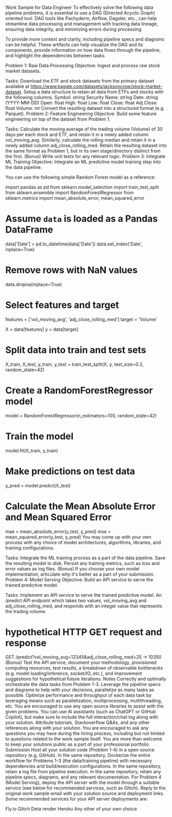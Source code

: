 Work Sample for Data Engineer
To effectively solve the following data pipeline problems, it is essential to use a DAG (Directed Acyclic Graph) oriented tool. DAG tools like Pachyderm, Airflow, Dagster, etc., can help streamline data processing and management with tracking data lineage, ensuring data integrity, and minimizing errors during processing.

To provide more context and clarity, including pipeline specs and diagrams can be helpful. These artifacts can help visualize the DAG and its components, provide information on how data flows through the pipeline, and highlight the dependencies between tasks.

Problem 1: Raw Data Processing
Objective: Ingest and process raw stock market datasets.

Tasks:
Download the ETF and stock datasets from the primary dataset available at https://www.kaggle.com/datasets/jacksoncrow/stock-market-dataset.
Setup a data structure to retain all data from ETFs and stocks with the following columns.
Symbol: string
Security Name: string
Date: string (YYYY-MM-DD)
Open: float
High: float
Low: float
Close: float
Adj Close: float
Volume: int
Convert the resulting dataset into a structured format (e.g. Parquet).
Problem 2: Feature Engineering
Objective: Build some feature engineering on top of the dataset from Problem 1.

Tasks:
Calculate the moving average of the trading volume (Volume) of 30 days per each stock and ETF, and retain it in a newly added column vol_moving_avg.
Similarly, calculate the rolling median and retain it in a newly added column adj_close_rolling_med.
Retain the resulting dataset into the same format as Problem 1, but in its own stage/directory distinct from the first.
(Bonus) Write unit tests for any relevant logic.
Problem 3: Integrate ML Training
Objective: Integrate an ML predictive model training step into the data pipeline.

You can use the following simple Random Forest model as a reference:

import pandas as pd
from sklearn.model_selection import train_test_split
from sklearn.ensemble import RandomForestRegressor
from sklearn.metrics import mean_absolute_error, mean_squared_error

# Assume `data` is loaded as a Pandas DataFrame
data['Date'] = pd.to_datetime(data['Date'])
data.set_index('Date', inplace=True)

# Remove rows with NaN values
data.dropna(inplace=True)

# Select features and target
features = ['vol_moving_avg', 'adj_close_rolling_med']
target = 'Volume'

X = data[features]
y = data[target]

# Split data into train and test sets
X_train, X_test, y_train, y_test = train_test_split(X, y, test_size=0.2, random_state=42)

# Create a RandomForestRegressor model
model = RandomForestRegressor(n_estimators=100, random_state=42)

# Train the model
model.fit(X_train, y_train)

# Make predictions on test data
y_pred = model.predict(X_test)

# Calculate the Mean Absolute Error and Mean Squared Error
mae = mean_absolute_error(y_test, y_pred)
mse = mean_squared_error(y_test, y_pred)
You may come up with your own process with any choice of model architectures, algorithms, libraries, and training configurations.

Tasks:
Integrate the ML training process as a part of the data pipeline.
Save the resulting model to disk.
Persist any training metrics, such as loss and error values as log files.
(Bonus) If you choose your own model implementation, articulate why it's better as a part of your submission.
Problem 4: Model Serving
Objective: Build an API service to serve the trained predictive model.

Tasks:
Implement an API service to serve the trained predictive model.
An /predict API endpoint which takes two values, vol_moving_avg and adj_close_rolling_med, and responds with an integer value that represents the trading volume.
# hypothetical HTTP GET request and response
GET /predict?vol_moving_avg=12345&adj_close_rolling_med=25
-> 10350
(Bonus) Test the API service, document your methodology, provisioned computing resources, test results, a breakdown of observable bottlenecks (e.g. model loading/inference, socket/IO, etc.), and improvement suggestions for hypothetical future iterations.
Notes
Correctly and optimally orchestrate the data tasks from Problem 1-3. Leverage the pipeline specs and diagrams to help with your decisions, parallelize as many tasks as possible.
Optimize performance and throughput of each data task by leveraging means such as parallelization, multiprocessing, multithreading, etc.
You are encouraged to use any open source libraries to assist with the given problems.
You can use AI assistants (such as ChatGPT or GitHub Copilot), but make sure to include the full interaction/chat log along with your solution.
Attribute tutorials, Stackoverflow Q&As, and any other references along with your solution.
You are encouraged to ask any questions you may have during the hiring process, including but not limited to questions related to the work sample itself.
You are more than welcome to keep your solutions public as a part of your professional portfolio.
Submission
Host all your solution code (Problem 1-4) in a open source repository (e.g. GitHub).
In the same repository, Dockerize the entire workflow for Problems 1-3 (the data/training pipeline) with necessary dependencies and build/execution configurations.
In the same repository, retain a log file from pipeline execution.
In the same repository, retain any pipeline specs, diagrams, and any relevant documentation.
For Problem 4 (Model Serving), deploy the API server with the model through a suitable service (see below for recommended services, such as Glitch).
Reply to the original work sample email with your solution source and deployment links.
Some recommended services for your API server deployments are:

Fly.io
Glitch
Deta
render
Heroku
Any other of your own choice

